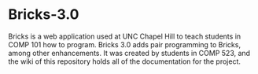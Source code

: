 # Bricks-3.0

Bricks is a web application used at UNC Chapel Hill to teach students in COMP 101 how to program.  Bricks 3.0 adds pair programming to Bricks, among other enhancements. It was created by students in COMP 523, and the wiki of this repository holds all of the documentation for the project.
